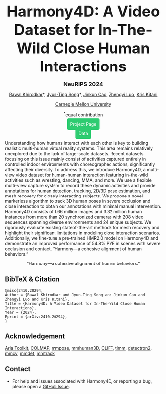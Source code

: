 <div align="center">

<h2><font size="10">Harmony4D: A Video Dataset for In-The-Wild Close Human Interactions</font></h2>

<b><font size="4">NeuRIPS 2024</font></b>

[Rawal Khirodkar](https://github.com/rawalkhirodkar)\*, [Jyun-Ting Song](https://jyuntins.github.io/)\*, [Jinkun Cao](https://www.jinkuncao.com/), [Zhengyi Luo](https://www.zhengyiluo.com/), [Kris Kitani](https://kriskitani.github.io/)
 
[Carnegie Mellon University](https://www.cmu.edu/)

<sup>*</sup>equal contribution

<p><a href="https://jyuntins.github.io/harmony4d" style="background-color:#2ecc71; color:white; padding:10px; text-decoration:none; border-radius:5px;">Project Page</a></p> 

<a href="https://huggingface.co/datasets/Jyun-Ting/Harmony4D/tree/main" style="background-color:#2ecc71; color:white; padding:10px; text-decoration:none; border-radius:5px;">Data</a>
</div>


Understanding how humans interact with each other is key to building realistic
multi-human virtual reality systems. This area remains relatively unexplored
due to the lack of large-scale datasets. Recent datasets focusing on this issue
mainly consist of activities captured entirely in controlled indoor environments
with choreographed actions, significantly affecting their diversity. To address
this, we introduce Harmony4D, a multi-view video dataset for human-human
interaction featuring in-the-wild activities such as wrestling, dancing, MMA, and
more. We use a flexible multi-view capture system to record these dynamic
activities and provide annotations for human detection, tracking, 2D/3D pose
estimation, and mesh recovery for closely interacting subjects. We propose a
novel markerless algorithm to track 3D human poses in severe occlusion and
close interaction to obtain our annotations with minimal manual intervention.
Harmony4D consists of 1.66 million images and 3.32 million human instances
from more than 20 synchronized cameras with 208 video sequences spanning
diverse environments and 24 unique subjects. We rigorously evaluate existing stateof-the-art methods for mesh recovery and highlight their significant limitations
in modeling close interaction scenarios. Additionally, we fine-tune a pre-trained
HMR2.0 model on Harmony4D and demonstrate an improved performance of
54.8% PVE in scenes with severe occlusion and contact. 
“Harmony—a cohesive alignment of human behaviors.”

<div align="center">
“Harmony—a cohesive alignment of human behaviors.”
</div>

## BibTeX & Citation

```
@misc{2410.20294,
Author = {Rawal Khirodkar and Jyun-Ting Song and Jinkun Cao and Zhengyi Luo and Kris Kitani},
Title = {Harmony4D: A Video Dataset for In-The-Wild Close Human Interactions},
Year = {2024},
Eprint = {arXiv:2410.20294},
}
```

## Acknowledgement
[Aria Toolkit](https://github.com/facebookresearch/projectaria_tools), [COLMAP](https://github.com/colmap/colmap), [mmpose](https://github.com/open-mmlab/mmpose/tree/main), [mmhuman3D](https://github.com/open-mmlab/mmhuman3d), [CLIFF](https://github.com/haofanwang/CLIFF), [timm](https://github.com/rwightman/pytorch-image-models), [detectron2](https://github.com/facebookresearch/detectron2), [mmcv](https://github.com/open-mmlab/mmcv), [mmdet](https://github.com/open-mmlab/mmdetection), [mmtrack](https://github.com/open-mmlab/mmtracking).



## Contact
- For help and issues associated with Harmony4D, or reporting a bug, please open a [GitHub Issue](https://github.com/jyuntins/harmony4d).
